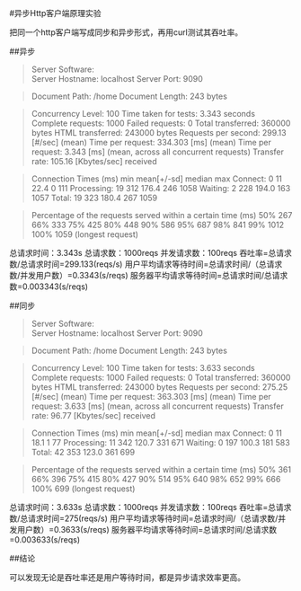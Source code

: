 ﻿#异步Http客户端原理实验

把同一个http客户端写成同步和异步形式，再用curl测试其吞吐率。

##异步
>Server Software:        
Server Hostname:        localhost
Server Port:            9090

>Document Path:          /home
Document Length:        243 bytes

>Concurrency Level:      100
Time taken for tests:   3.343 seconds
Complete requests:      1000
Failed requests:        0
Total transferred:      360000 bytes
HTML transferred:       243000 bytes
Requests per second:    299.13 [#/sec] (mean)
Time per request:       334.303 [ms] (mean)
Time per request:       3.343 [ms] (mean, across all concurrent requests)
Transfer rate:          105.16 [Kbytes/sec] received

>Connection Times (ms)
              min  mean[+/-sd] median   max
Connect:        0   11  22.4      0     111
Processing:    19  312 176.4    246    1058
Waiting:        2  228 194.0    163    1057
Total:         19  323 180.4    267    1059

>Percentage of the requests served within a certain time (ms)
  50%    267
  66%    333
  75%    425
  80%    448
  90%    586
  95%    687
  98%    841
  99%   1012
 100%   1059 (longest request)


总请求时间：3.343s 总请求数：1000reqs 并发请求数：100reqs
吞吐率=总请求数/总请求时间=299.133(reqs/s) 用户平均请求等待时间=总请求时间/（总请求数/并发用户数）=0.3343(s/reqs) 服务器平均请求等待时间=总请求时间/总请求数=0.003343(s/reqs)



##同步

>Server Software:        
Server Hostname:        localhost
Server Port:            9090

>Document Path:          /home
Document Length:        243 bytes

>Concurrency Level:      100
Time taken for tests:   3.633 seconds
Complete requests:      1000
Failed requests:        0
Total transferred:      360000 bytes
HTML transferred:       243000 bytes
Requests per second:    275.25 [#/sec] (mean)
Time per request:       363.303 [ms] (mean)
Time per request:       3.633 [ms] (mean, across all concurrent requests)
Transfer rate:          96.77 [Kbytes/sec] received

>Connection Times (ms)
              min  mean[+/-sd] median   max
Connect:        0   11  18.1      1      77
Processing:    11  342 120.7    331     671
Waiting:        0  197 100.3    181     583
Total:         42  353 123.0    361     699

>Percentage of the requests served within a certain time (ms)
  50%    361
  66%    396
  75%    415
  80%    427
  90%    514
  95%    640
  98%    652
  99%    666
 100%    699 (longest request)



总请求时间：3.633s 总请求数：1000reqs 并发请求数：100reqs
吞吐率=总请求数/总请求时间=275(reqs/s) 用户平均请求等待时间=总请求时间/（总请求数/并发用户数）=0.3633(s/reqs) 服务器平均请求等待时间=总请求时间/总请求数=0.003633(s/reqs)



##结论

可以发现无论是吞吐率还是用户等待时间，都是异步请求效率更高。
